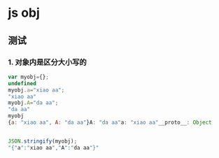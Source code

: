 # js obj

## 测试

### 1. 对象内是区分大小写的

```js
var myobj={};
undefined
myobj.a="xiao aa";
"xiao aa"
myobj.A="da aa";
"da aa"
myobj
{a: "xiao aa", A: "da aa"}A: "da aa"a: "xiao aa"__proto__: Object


JSON.stringify(myobj);
"{"a":"xiao aa","A":"da aa"}"

```
